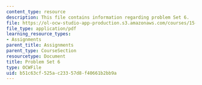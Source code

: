 ```yaml
---
content_type: resource
description: This file contains information regarding problem Set 6.
file: https://ol-ocw-studio-app-production.s3.amazonaws.com/courses/15-053-optimization-methods-in-management-science-spring-2013/b51c63cf525ac23357d8f40661b2bb9a_MIT15_053S13_ps6.pdf
file_type: application/pdf
learning_resource_types:
- Assignments
parent_title: Assignments
parent_type: CourseSection
resourcetype: Document
title: Problem Set 6
type: OCWFile
uid: b51c63cf-525a-c233-57d8-f40661b2bb9a
---
```

